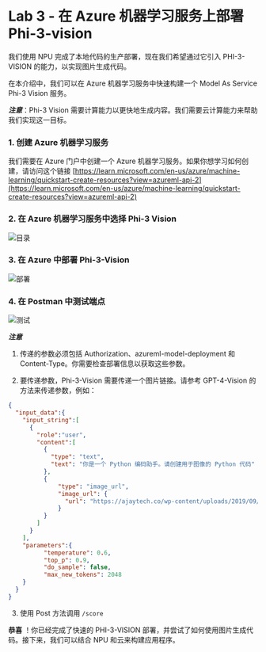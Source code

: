 # Lab 3 - 在 Azure 机器学习服务上部署 Phi-3-vision

我们使用 NPU 完成了本地代码的生产部署，现在我们希望通过它引入 PHI-3-VISION 的能力，以实现图片生成代码。

在本介绍中，我们可以在 Azure 机器学习服务中快速构建一个 Model As Service Phi-3 Vision 服务。

***注意***：Phi-3 Vision 需要计算能力以更快地生成内容。我们需要云计算能力来帮助我们实现这一目标。

### 1. 创建 Azure 机器学习服务

我们需要在 Azure 门户中创建一个 Azure 机器学习服务。如果你想学习如何创建，请访问这个链接 [https://learn.microsoft.com/en-us/azure/machine-learning/quickstart-create-resources?view=azureml-api-2](https://learn.microsoft.com/en-us/azure/machine-learning/quickstart-create-resources?view=azureml-api-2)

### 2. 在 Azure 机器学习服务中选择 Phi-3 Vision

![目录](../../../../../imgs/07/01/vison_catalog.png)

### 3. 在 Azure 中部署 Phi-3-Vision

![部署](../../../../../imgs/07/01/vision_deploy.png)

### 4. 在 Postman 中测试端点

![测试](../../../../../imgs/07/01/vision_test.png)

***注意***

1. 传递的参数必须包括 Authorization、azureml-model-deployment 和 Content-Type。你需要检查部署信息以获取这些参数。

2. 要传递参数，Phi-3-Vision 需要传递一个图片链接。请参考 GPT-4-Vision 的方法来传递参数，例如：

```json
{
  "input_data":{
    "input_string":[
      {
        "role":"user",
        "content":[ 
          {
            "type": "text",
            "text": "你是一个 Python 编码助手。请创建用于图像的 Python 代码"
          },
          {
              "type": "image_url",
              "image_url": {
                "url": "https://ajaytech.co/wp-content/uploads/2019/09/index.png"
              }
          }
        ]
      }
    ],
    "parameters":{
          "temperature": 0.6,
          "top_p": 0.9,
          "do_sample": false,
          "max_new_tokens": 2048
    }
  }
}
```

3. 使用 Post 方法调用 `/score`

**恭喜** ！你已经完成了快速的 PHI-3-VISION 部署，并尝试了如何使用图片生成代码。接下来，我们可以结合 NPU 和云来构建应用程序。